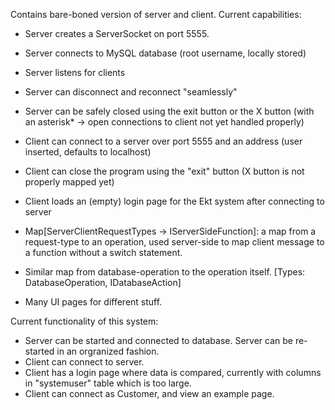 
Contains bare-boned version of server and client.
Current capabilities:

- Server creates a ServerSocket on port 5555.
- Server connects to MySQL database (root username, locally stored)
- Server listens for clients
- Server can disconnect and reconnect "seamlessly"
- Server can be safely closed using the exit button or the X button (with an asterisk* -> open connections to client not yet handled properly)

- Client can connect to a server over port 5555 and an address (user inserted, defaults to localhost)
- Client can close the program using the "exit" button (X button is not properly mapped yet)
- Client loads an (empty) login page for the Ekt system after connecting to server

- Map[ServerClientRequestTypes -> IServerSideFunction]: a map from a request-type to an operation, used server-side to map client message to a function without a switch statement.
- Similar map from database-operation to the operation itself. [Types: DatabaseOperation, IDatabaseAction]
- Many UI pages for different stuff.

Current functionality of this system:
- Server can be started and connected to database. Server can be re-started in an orgranized fashion.
- Client can connect to server.
- Client has a login page where data is compared, currently with columns in "systemuser" table which is too large.
- Client can connect as Customer, and view an example page.
